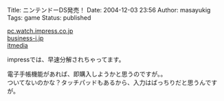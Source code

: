 Title: ニンテンドーDS発売！
Date: 2004-12-03 23:56
Author: masayukig
Tags: game
Status: published

[pc.watch.impress.co.jp](http://pc.watch.impress.co.jp/docs/2004/1202/nintendo.htm)  
[business-i.jp](http://www.business-i.jp/news/sou-page/news/art-20041202220906-JQQJKFUHUK.nwc)  
[itmedia](http://www.itmedia.co.jp/lifestyle/articles/0412/02/news122.html)

impressでは、早速分解されちゃってます。

電子手帳機能があれば、即購入しようかと思うのですが。。  
ついてないのかな？タッチパッドもあるから、入力はばっちりだと思うんですが。
